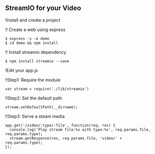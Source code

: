 StreamIO for your Video
----

!Install and create a project

!! Create a web using express
```
$ express -s -e demo
$ cd demo && npm install
```

!! Install streamio dependency
```
$ npm install streamio --save
```

!Edit your app.js

!!Step1: Require the module

```
var stream = require('./lib/streamio')
```

!!Step2: Set the default path

```
stream.setDefaultPath(__dirname);
```

!!Step3: Serve a steam media

```
app.get('/video/:type/:file', function(req, res) {
  console.log('Play stream file:%s with type:%s', req.params.file, req.params.type);
  stream.getResponse(res, req.params.file, 'video/' + req.params.type);
});
```
